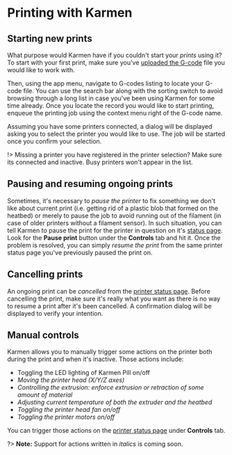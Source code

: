 # Printing with Karmen

## Starting new prints

What purpose would Karmen have if you couldn't start your *prints* using it? To
start with your first print, make sure you've [uploaded the G-code](old/codes.md) file
you would like to work with.

Then, using the app menu, navigate to G-codes listing to locate your G-code
file. You can use the search bar along with the sorting switch to avoid browsing
through a long list in case you've been using Karmen for some time already. Once
you locate the record you would like to start printing, enqueue the printing
job using the context menu right of the G-code name.

Assuming you have some printers connected, a dialog will be displayed asking you
to select the printer you would like to use. The job will be started once you
confirm your selection.

!> Missing a printer you have registered in the printer selection? Make sure its
connected and inactive. Busy printers won't appear in the list.

## Pausing and resuming ongoing prints

Sometimes, it's necessary to *pause the printer* to fix something we don't like
about current print (i.e. getting rid of a plastic blob that formed on the
heatbed) or merely to pause the job to avoid running out of the filament (in
case of older printers without a filament sensor). In such situation, you can
tell Karmen to pause the print for the printer in question on it's [status
page](old/printers.md?id=displaying-printer-status). Look for the **Pause print**
button under the **Controls** tab and hit it. Once the problem is resolved, you
can simply *resume the print* from the same printer status page you've
previously paused the print on.

## Cancelling prints

An ongoing print can be *cancelled* from the [printer status
page](old/printers.md?id=displaying-printer-status). Before cancelling the print,
make sure it's really what you want as there is no way to resume a print after
it's been cancelled. A confirmation dialog will be displayed to verify your intention.

## Manual controls

Karmen allows you to manually trigger some actions on the printer both during
the print and when it's inactive. Those actions include:

- Toggling the LED lighting of Karmen Pill on/off
- *Moving the printer head (X/Y/Z axes)*
- *Controlling the extrusion: enforce extrusion or retraction of some amount of material*
- *Adjusting current temperature of both the extruder and the heatbed*
- *Toggling the printer head fan on/off*
- *Toggling the printer motors on/off*

You can trigger those actions on the [printer status
page](old/printers.md?id=displaying-printer-status) under **Controls** tab.

?> **Note:** Support for actions written in *italics* is coming soon.
